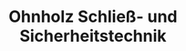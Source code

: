 ---
title: "Ohnholz Schließ- und Sicherheitstechnik"
url: /cottbus/ohnholz-schliess-und-sicherheitstechnik/
shop: Schlüsseldienst
---